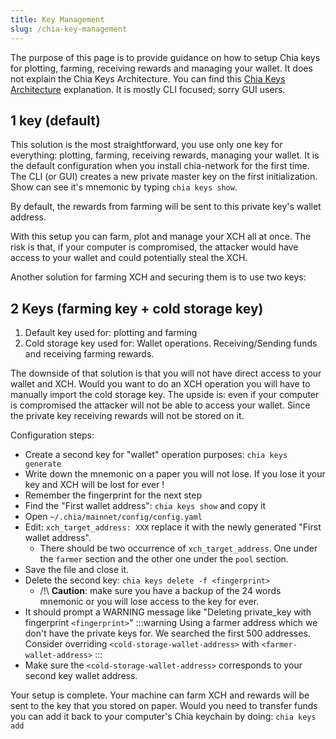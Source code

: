 ```yaml
---
title: Key Management
slug: /chia-key-management
---
```


The purpose of this page is to provide guidance on how to setup Chia keys for plotting, farming, receiving rewards and managing your wallet. It does not explain the Chia Keys Architecture. You can find this [Chia Keys Architecture](/key-architecture) explanation. It is mostly CLI focused; sorry GUI users.

## 1 key (default)

This solution is the most straightforward, you use only one key for everything: plotting, farming, receiving rewards, managing your wallet. It is the default configuration when you install chia-network for the first time. The CLI (or GUI) creates a new private master key on the first initialization. Show can see it's mnemonic by typing `chia keys show`.

By default, the rewards from farming will be sent to this private key's wallet address.

With this setup you can farm, plot and manage your XCH all at once. The risk is that, if your computer is compromised, the attacker would have access to your wallet and could potentially steal the XCH.

Another solution for farming XCH and securing them is to use two keys:

## 2 Keys (farming key + cold storage key)

1. Default key used for: plotting and farming
1. Cold storage key used for: Wallet operations. Receiving/Sending funds and receiving farming rewards.

The downside of that solution is that you will not have direct access to your wallet and XCH. Would you want to do an XCH operation you will have to manually import the cold storage key. The upside is: even if your computer is compromised the attacker will not be able to access your wallet. Since the private key receiving rewards will not be stored on it.

Configuration steps:

- Create a second key for "wallet" operation purposes: `chia keys generate`
- Write down the mnemonic on a paper you will not lose. If you lose it your key and XCH will be lost for ever !
- Remember the fingerprint for the next step
- Find the "First wallet address": `chia keys show` and copy it
- Open `~/.chia/mainnet/config/config.yaml`
- Edit: `xch_target_address: XXX` replace it with the newly generated "First wallet address".
  - There should be two occurrence of `xch_target_address`. One under the `farmer` section and the other one under the `pool` section.
- Save the file and close it.
- Delete the second key: `chia keys delete -f <fingerprint>`
  - /!\ **Caution**: make sure you have a backup of the 24 words mnemonic or you will lose access to the key for ever.
- It should prompt a WARNING message like "Deleting private_key with fingerprint `<fingerprint>`" :::warning Using a farmer address which we don't have the private keys for. We searched the first 500 addresses. Consider overriding `<cold-storage-wallet-address>` with `<farmer-wallet-address>`
:::
- Make sure the `<cold-storage-wallet-address>` corresponds to your second key wallet address.

Your setup is complete. Your machine can farm XCH and rewards will be sent to the key that you stored on paper. Would you need to transfer funds you can add it back to your computer's Chia keychain by doing: `chia keys add`
